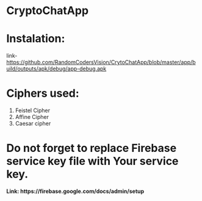# CryptoChatApp

# Instalation:
link-https://github.com/RandomCodersVision/CrytoChatApp/blob/master/app/build/outputs/apk/debug/app-debug.apk

# Ciphers used:
1. Feistel Cipher
2. Affine Cipher 
3. Caesar cipher

# Do not forget to replace Firebase service key file with Your service key.
<b>
Link: https://firebase.google.com/docs/admin/setup
